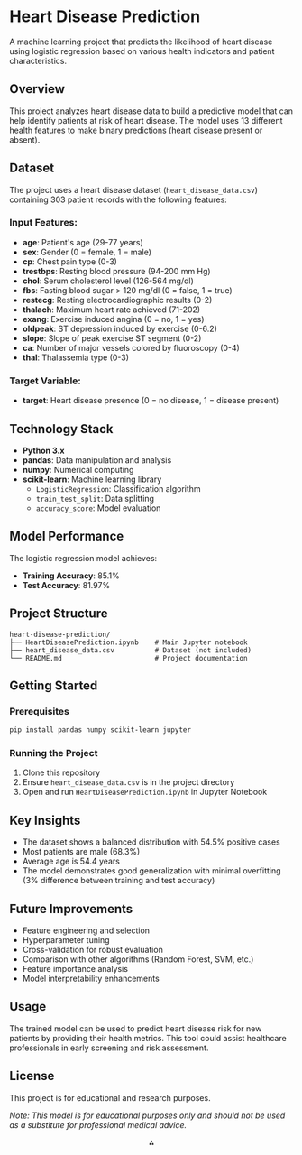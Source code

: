 # Heart Disease Prediction

A machine learning project that predicts the likelihood of heart disease using logistic regression based on various health indicators and patient characteristics.

## Overview

This project analyzes heart disease data to build a predictive model that can help identify patients at risk of heart disease. The model uses 13 different health features to make binary predictions (heart disease present or absent).

## Dataset

The project uses a heart disease dataset (`heart_disease_data.csv`) containing 303 patient records with the following features:

### Input Features:

- **age**: Patient's age (29-77 years)
- **sex**: Gender (0 = female, 1 = male)
- **cp**: Chest pain type (0-3)
- **trestbps**: Resting blood pressure (94-200 mm Hg)
- **chol**: Serum cholesterol level (126-564 mg/dl)
- **fbs**: Fasting blood sugar > 120 mg/dl (0 = false, 1 = true)
- **restecg**: Resting electrocardiographic results (0-2)
- **thalach**: Maximum heart rate achieved (71-202)
- **exang**: Exercise induced angina (0 = no, 1 = yes)
- **oldpeak**: ST depression induced by exercise (0-6.2)
- **slope**: Slope of peak exercise ST segment (0-2)
- **ca**: Number of major vessels colored by fluoroscopy (0-4)
- **thal**: Thalassemia type (0-3)


### Target Variable:

- **target**: Heart disease presence (0 = no disease, 1 = disease present)


## Technology Stack

- **Python 3.x**
- **pandas**: Data manipulation and analysis
- **numpy**: Numerical computing
- **scikit-learn**: Machine learning library
    - `LogisticRegression`: Classification algorithm
    - `train_test_split`: Data splitting
    - `accuracy_score`: Model evaluation


## Model Performance

The logistic regression model achieves:

- **Training Accuracy**: 85.1%
- **Test Accuracy**: 81.97%


## Project Structure

```
heart-disease-prediction/
├── HeartDiseasePrediction.ipynb    # Main Jupyter notebook
├── heart_disease_data.csv          # Dataset (not included)
└── README.md                       # Project documentation
```


## Getting Started

### Prerequisites

```bash
pip install pandas numpy scikit-learn jupyter
```


### Running the Project

1. Clone this repository
2. Ensure `heart_disease_data.csv` is in the project directory
3. Open and run `HeartDiseasePrediction.ipynb` in Jupyter Notebook

## Key Insights

- The dataset shows a balanced distribution with 54.5% positive cases
- Most patients are male (68.3%)
- Average age is 54.4 years
- The model demonstrates good generalization with minimal overfitting (3% difference between training and test accuracy)


## Future Improvements

- Feature engineering and selection
- Hyperparameter tuning
- Cross-validation for robust evaluation
- Comparison with other algorithms (Random Forest, SVM, etc.)
- Feature importance analysis
- Model interpretability enhancements


## Usage

The trained model can be used to predict heart disease risk for new patients by providing their health metrics. This tool could assist healthcare professionals in early screening and risk assessment.

## License

This project is for educational and research purposes.

*Note: This model is for educational purposes only and should not be used as a substitute for professional medical advice.*

<div style="text-align: center">⁂</div>

[^1]: HeartDiseasePrediction.ipynb


